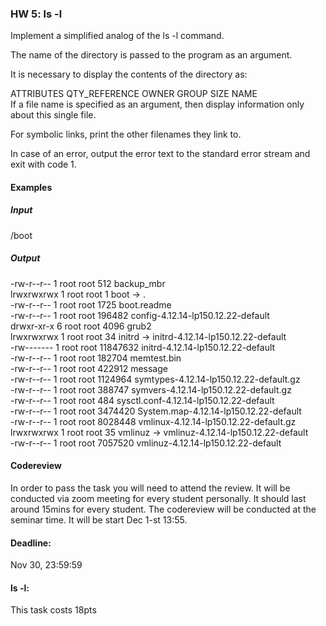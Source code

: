 ### HW 5: ls -l


Implement a simplified analog of the ls -l command.

The name of the directory is passed to the program as an argument.

It is necessary to display the contents of the directory as:

ATTRIBUTES QTY_REFERENCE OWNER GROUP SIZE NAME \
If a file name is specified as an argument, then display information only about this single file.

For symbolic links, print the other filenames they link to.

In case of an error, output the error text to the standard error stream and exit with code 1.


#### Examples

##### Input
/boot

##### Output

-rw-r--r-- 1 root root      512 backup_mbr \
lrwxrwxrwx 1 root root        1 boot -> . \
-rw-r--r-- 1 root root     1725 boot.readme \
-rw-r--r-- 1 root root   196482 config-4.12.14-lp150.12.22-default \
drwxr-xr-x 6 root root     4096 grub2 \
lrwxrwxrwx 1 root root       34 initrd -> initrd-4.12.14-lp150.12.22-default \
-rw------- 1 root root 11847632 initrd-4.12.14-lp150.12.22-default \
-rw-r--r-- 1 root root   182704 memtest.bin \
-rw-r--r-- 1 root root   422912 message \
-rw-r--r-- 1 root root  1124964 symtypes-4.12.14-lp150.12.22-default.gz \
-rw-r--r-- 1 root root   388747 symvers-4.12.14-lp150.12.22-default.gz \
-rw-r--r-- 1 root root      484 sysctl.conf-4.12.14-lp150.12.22-default \
-rw-r--r-- 1 root root  3474420 System.map-4.12.14-lp150.12.22-default \
-rw-r--r-- 1 root root  8028448 vmlinux-4.12.14-lp150.12.22-default.gz \
lrwxrwxrwx 1 root root       35 vmlinuz -> vmlinuz-4.12.14-lp150.12.22-default \
-rw-r--r-- 1 root root  7057520 vmlinuz-4.12.14-lp150.12.22-default

#### Codereview
In order to pass the task you will need to attend the review. It will be conducted via zoom meeting for every student personally. It should last around 15mins for every student. The codereview will be conducted at the seminar time. It will be start Dec 1-st 13:55.

#### Deadline:
Nov 30, 23:59:59

#### ls -l:
This task costs 18pts

